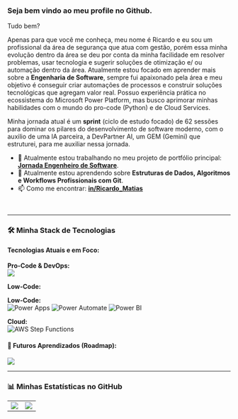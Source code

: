 ### Seja bem vindo ao meu profile no Github.

Tudo bem? 
<br>

Apenas para que você me conheça, meu nome é Ricardo e eu sou um profissional da área de segurança que atua com gestão, porém essa minha evolução dentro da área se deu por conta da minha facilidade em  resolver problemas, usar tecnologia e sugerir soluções de otimização e/ ou automação dentro da área. Atualmente estou focado em aprender mais sobre a **Engenharia de Software**, sempre fui apaixonado pela área e meu objetivo é conseguir criar automações de processos e construir soluções tecnológicas que agregam valor real. Possuo experiência prática no ecossistema do Microsoft Power Platform, mas busco aprimorar minhas habilidades com o mundo do pro-code (Python) e de Cloud Services.

Minha jornada atual é um **sprint** (ciclo de estudo focado) de 62 sessões para dominar os pilares do desenvolvimento de software moderno, com o auxilio de uma IA parceira, a DevPartner AI, um GEM (Gemini) que estruturei, para me auxiliar nessa jornada.

- 🔭 Atualmente estou trabalhando no meu projeto de portfólio principal: **[Jornada Engenheiro de Software](https://github.com/Ricardo-Andrade938/Jornada_Engenheiro_de_Software)**.
- 🌱 Atualmente estou aprendendo sobre **Estruturas de Dados, Algoritmos e Workflows Profissionais com Git**.
- 📫 Como me encontrar: **[in/Ricardo_Matias](www.linkedin.com/in/ricardo-matias-de-andrade-854409224)**

<br>

---

### 🛠️ Minha Stack de Tecnologias

#### Tecnologias Atuais e em Foco:
<p align="left">
  <strong>Pro-Code & DevOps:</strong><br>
  <a href="https://skillicons.dev">
    <img src="https://skillicons.dev/icons?i=python,fastapi,postgresql,git,github,vscode,pytest" />
  </a>
</p>
<p align="left">
  <strong>Low-Code:</strong><br>
 <p align="left">
  <strong>Low-Code:</strong><br>
  <img src="https://img.shields.io/badge/Power%20Apps-742774?style=for-the-badge&logo=powerapps&logoColor=white" alt="Power Apps" />
  <img src="https://img.shields.io/badge/Power%20Automate-0066FF?style=for-the-badge&logo=powerautomate&logoColor=white" alt="Power Automate" />
  <img src="https://img.shields.io/badge/Power%20BI-F2C811?style=for-the-badge&logo=powerbi&logoColor=black" alt="Power BI" />
</p>
<p align="left">
  <strong>Cloud:</strong><br>
  <img src="https://img.shields.io/badge/AWS%20Step%20Functions-9442ff?style=for-the-badge&logo=AWS-Step-Functions&logoColor=white" alt="AWS Step Functions" />
</p>

#### 🔮 Futuros Aprendizados (Roadmap):
<p align="left">
  <a href="https://skillicons.dev">
    <img src="https://skillicons.dev/icons?i=docker,terraform,gcp,aws,vue,js,html,css" />
  </a>
</p>

---

### 📊 Minhas Estatísticas no GitHub

<table align="center">
  <tr>
    <td align="center">
      <a href="https://github.com/Ricardo-Andrade938">
        <img src="https://github-readme-stats.vercel.app/api?username=Ricardo-Andrade938&show_icons=true&theme=dracula&include_all_commits=true&count_private=true" />
      </a>
    </td>
    <td align="center">
      <a href="https://github.com/Ricardo-Andrade938">
        <img src="https://github-readme-stats.vercel.app/api/top-langs/?username=Ricardo-Andrade938&layout=compact&langs_count=7&theme=dracula" />
      </a>
    </td>
  </tr>
</table>
